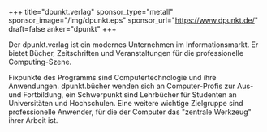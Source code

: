 +++
title="dpunkt.verlag"
sponsor_type="metall"
sponsor_image="/img/dpunkt.eps"
sponsor_url="https://www.dpunkt.de/"
draft=false
anker="dpunkt"
+++

Der dpunkt.verlag ist ein modernes Unternehmen im Informationsmarkt. Er bietet Bücher, Zeitschriften und Veranstaltungen für die professionelle Computing-Szene.

Fixpunkte des Programms sind Computertechnologie und ihre Anwendungen. dpunkt.bücher wenden sich an Computer-Profis zur Aus- und Fortbildung, ein Schwerpunkt sind Lehrbücher für Studenten an Universitäten und Hochschulen. Eine weitere wichtige Zielgruppe sind professionelle Anwender, für die der Computer das "zentrale Werkzeug" ihrer Arbeit ist.
